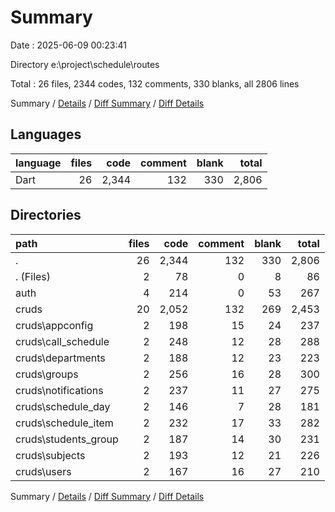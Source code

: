 # Summary

Date : 2025-06-09 00:23:41

Directory e:\\project\\schedule\\routes

Total : 26 files,  2344 codes, 132 comments, 330 blanks, all 2806 lines

Summary / [Details](details.md) / [Diff Summary](diff.md) / [Diff Details](diff-details.md)

## Languages
| language | files | code | comment | blank | total |
| :--- | ---: | ---: | ---: | ---: | ---: |
| Dart | 26 | 2,344 | 132 | 330 | 2,806 |

## Directories
| path | files | code | comment | blank | total |
| :--- | ---: | ---: | ---: | ---: | ---: |
| . | 26 | 2,344 | 132 | 330 | 2,806 |
| . (Files) | 2 | 78 | 0 | 8 | 86 |
| auth | 4 | 214 | 0 | 53 | 267 |
| cruds | 20 | 2,052 | 132 | 269 | 2,453 |
| cruds\\appconfig | 2 | 198 | 15 | 24 | 237 |
| cruds\\call_schedule | 2 | 248 | 12 | 28 | 288 |
| cruds\\departments | 2 | 188 | 12 | 23 | 223 |
| cruds\\groups | 2 | 256 | 16 | 28 | 300 |
| cruds\\notifications | 2 | 237 | 11 | 27 | 275 |
| cruds\\schedule_day | 2 | 146 | 7 | 28 | 181 |
| cruds\\schedule_item | 2 | 232 | 17 | 33 | 282 |
| cruds\\students_group | 2 | 187 | 14 | 30 | 231 |
| cruds\\subjects | 2 | 193 | 12 | 21 | 226 |
| cruds\\users | 2 | 167 | 16 | 27 | 210 |

Summary / [Details](details.md) / [Diff Summary](diff.md) / [Diff Details](diff-details.md)